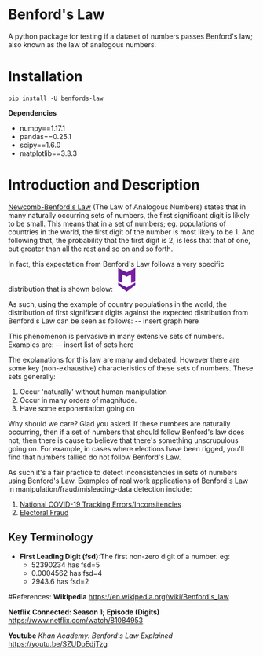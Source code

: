 # Benford's Law
A python package for testing if a dataset of numbers passes Benford's law; also known as the law of analogous numbers.

# Installation
```
pip install -U benfords-law
```

**Dependencies**
- numpy==1.17.1
- pandas==0.25.1
- scipy==1.6.0
- matplotlib==3.3.3

# Introduction and Description
[Newcomb-Benford's Law](https://en.wikipedia.org/wiki/Benford's_law) (The Law of Analogous Numbers) states that in many naturally occurring sets of numbers, the first significant digit is likely to be small.
This means that in a set of numbers; eg. populations of countries in the world, the first digit of the number is most likely to be 1. And following that, the probability that the first digit is 2, is less that that of one, but greater than all the rest and so on and so forth.

In fact, this expectation from Benford's Law follows a very specific distribution that is shown below:
![alt text](https://github.com/adam-p/markdown-here/raw/master/src/common/images/icon48.png "Benford's Law Distribution")
 
As such, using the example of country populations in the world, the distribution of first significant digits against the expected distribution from Benford's Law can be seen as follows:
-- insert graph here

This phenomenon is pervasive in many extensive sets of numbers. Examples are:
-- insert list of sets here

The explanations for this law are many and debated. However there are some key (non-exhaustive) characteristics of these sets of numbers. These sets generally:
1. Occur 'naturally' without human manipulation
2. Occur in many orders of magnitude.
3. Have some exponentation going on

Why should we care? Glad you asked. If these numbers are naturally occurring, then if a set of numbers that should follow Benford's law does not, then there is cause to believe that there's something unscrupulous going on. For example, in cases where elections have been rigged, you'll find that numbers tallied do not follow Benford's Law. 

As such it's a fair practice to detect inconsistencies in sets of numbers using Benford's Law. Examples of real work applications of Benford's Law in manipulation/fraud/misleading-data detection include:
1. [National COVID-19 Tracking Errors/Inconsitencies](https://www.nature.com/articles/d41586-020-01565-5)
2. [Electoral Fraud](https://towardsdatascience.com/frawd-detection-using-benfords-law-python-code-9db8db474cf8)

## Key Terminology
- **First Leading Digit (fsd)**:The first non-zero digit of a number. eg:
    - 52390234 has fsd=5
    - 0.0004562 has fsd=4
    - 2943.6 has fsd=2

#References:
**Wikipedia**
https://en.wikipedia.org/wiki/Benford's_law

**Netflix**
**Connected: Season 1; Episode (Digits)**
https://www.netflix.com/watch/81084953

**Youtube**
*Khan Academy: Benford's Law Explained*
https://youtu.be/SZUDoEdjTzg